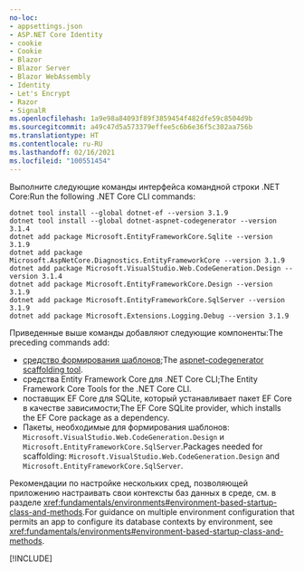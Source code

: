 ```yaml
---
no-loc:
- appsettings.json
- ASP.NET Core Identity
- cookie
- Cookie
- Blazor
- Blazor Server
- Blazor WebAssembly
- Identity
- Let's Encrypt
- Razor
- SignalR
ms.openlocfilehash: 1a9e98a84093f89f3859454f482dfe59c8504d9b
ms.sourcegitcommit: a49c47d5a573379effee5c6b6e36f5c302aa756b
ms.translationtype: HT
ms.contentlocale: ru-RU
ms.lasthandoff: 02/16/2021
ms.locfileid: "100551454"
---
```

<span data-ttu-id="57cea-101">Выполните следующие команды интерфейса командной строки .NET Core:</span><span class="sxs-lookup"><span data-stu-id="57cea-101">Run the following .NET Core CLI commands:</span></span>

```dotnetcli
dotnet tool install --global dotnet-ef --version 3.1.9
dotnet tool install --global dotnet-aspnet-codegenerator --version 3.1.4
dotnet add package Microsoft.EntityFrameworkCore.Sqlite --version 3.1.9
dotnet add package Microsoft.AspNetCore.Diagnostics.EntityFrameworkCore --version 3.1.9
dotnet add package Microsoft.VisualStudio.Web.CodeGeneration.Design --version 3.1.4
dotnet add package Microsoft.EntityFrameworkCore.Design --version 3.1.9
dotnet add package Microsoft.EntityFrameworkCore.SqlServer --version 3.1.9
dotnet add package Microsoft.Extensions.Logging.Debug --version 3.1.9
```

<span data-ttu-id="57cea-102">Приведенные выше команды добавляют следующие компоненты:</span><span class="sxs-lookup"><span data-stu-id="57cea-102">The preceding commands add:</span></span>

* <span data-ttu-id="57cea-103">[средство формирования шаблонов](xref:fundamentals/tools/dotnet-aspnet-codegenerator);</span><span class="sxs-lookup"><span data-stu-id="57cea-103">The [aspnet-codegenerator scaffolding tool](xref:fundamentals/tools/dotnet-aspnet-codegenerator).</span></span>
* <span data-ttu-id="57cea-104">средства Entity Framework Core для .NET Core CLI;</span><span class="sxs-lookup"><span data-stu-id="57cea-104">The Entity Framework Core Tools for the .NET Core CLI.</span></span>
* <span data-ttu-id="57cea-105">поставщик EF Core для SQLite, который устанавливает пакет EF Core в качестве зависимости;</span><span class="sxs-lookup"><span data-stu-id="57cea-105">The EF Core SQLite provider, which installs the EF Core package as a dependency.</span></span>
* <span data-ttu-id="57cea-106">Пакеты, необходимые для формирования шаблонов: `Microsoft.VisualStudio.Web.CodeGeneration.Design` и `Microsoft.EntityFrameworkCore.SqlServer`.</span><span class="sxs-lookup"><span data-stu-id="57cea-106">Packages needed for scaffolding: `Microsoft.VisualStudio.Web.CodeGeneration.Design` and `Microsoft.EntityFrameworkCore.SqlServer`.</span></span>

<span data-ttu-id="57cea-107">Рекомендации по настройке нескольких сред, позволяющей приложению настраивать свои контексты баз данных в среде, см. в разделе <xref:fundamentals/environments#environment-based-startup-class-and-methods>.</span><span class="sxs-lookup"><span data-stu-id="57cea-107">For guidance on multiple environment configuration that permits an app to configure its database contexts by environment, see <xref:fundamentals/environments#environment-based-startup-class-and-methods>.</span></span>

[!INCLUDE[](~/includes/scaffoldTFM.md)]